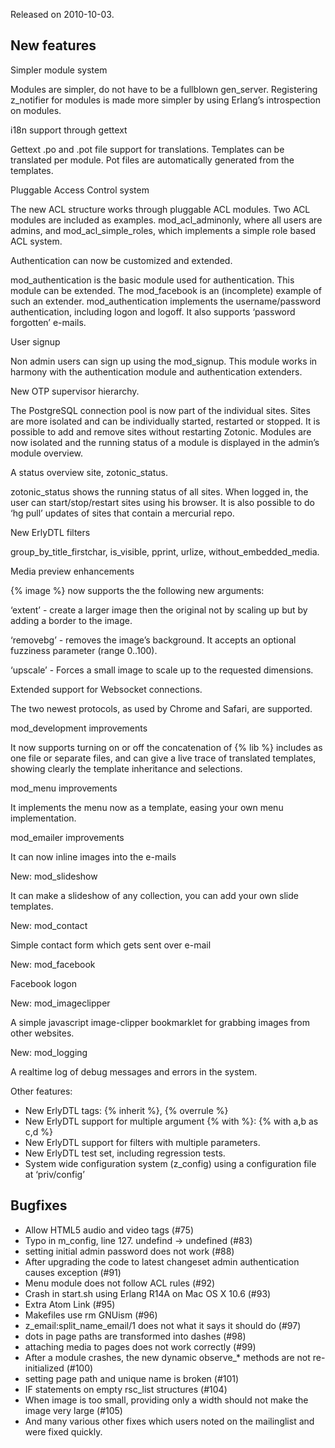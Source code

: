 Released on 2010-10-03.



New features
------------

Simpler module system

Modules are simpler, do not have to be a fullblown gen\_server. Registering z\_notifier for modules is made more simpler by using Erlang’s introspection on modules.

i18n support through gettext

Gettext .po and .pot file support for translations. Templates can be translated per module. Pot files are automatically generated from the templates.

Pluggable Access Control system

The new ACL structure works through pluggable ACL modules. Two ACL modules are included as examples. mod\_acl\_adminonly, where all users are admins, and mod\_acl\_simple\_roles, which implements a simple role based ACL system.

Authentication can now be customized and extended.

mod\_authentication is the basic module used for authentication. This module can be extended. The mod\_facebook is an (incomplete) example of such an extender. mod\_authentication implements the username/password authentication, including logon and logoff. It also supports ‘password forgotten’ e-mails.

User signup

Non admin users can sign up using the mod\_signup. This module works in harmony with the authentication module and authentication extenders.

New OTP supervisor hierarchy.

The PostgreSQL connection pool is now part of the individual sites. Sites are more isolated and can be individually started, restarted or stopped. It is possible to add and remove sites without restarting Zotonic. Modules are now isolated and the running status of a module is displayed in the admin’s module overview.

A status overview site, zotonic\_status.

zotonic\_status shows the running status of all sites. When logged in, the user can start/stop/restart sites using his browser. It is also possible to do ‘hg pull’ updates of sites that contain a mercurial repo.

New ErlyDTL filters

group\_by\_title\_firstchar, is\_visible, pprint, urlize, without\_embedded\_media.

Media preview enhancements

\{% image %\} now supports the the following new arguments:

‘extent’ - create a larger image then the original not by scaling up but by adding a border to the image.

‘removebg’ - removes the image’s background. It accepts an optional fuzziness parameter (range 0..100).

‘upscale’ - Forces a small image to scale up to the requested dimensions.

Extended support for Websocket connections.

The two newest protocols, as used by Chrome and Safari, are supported.

mod\_development improvements

It now supports turning on or off the concatenation of \{% lib %\} includes as one file or separate files, and can give a live trace of translated templates, showing clearly the template inheritance and selections.

mod\_menu improvements

It implements the menu now as a template, easing your own menu implementation.

mod\_emailer improvements

It can now inline images into the e-mails

New: mod\_slideshow

It can make a slideshow of any collection, you can add your own slide templates.

New: mod\_contact

Simple contact form which gets sent over e-mail

New: mod\_facebook

Facebook logon

New: mod\_imageclipper

A simple javascript image-clipper bookmarklet for grabbing images from other websites.

New: mod\_logging

A realtime log of debug messages and errors in the system.

Other features:

*   New ErlyDTL tags: \{% inherit %\}, \{% overrule %\}
*   New ErlyDTL support for multiple argument \{% with %\}: \{% with a,b as c,d %\}
*   New ErlyDTL support for filters with multiple parameters.
*   New ErlyDTL test set, including regression tests.
*   System wide configuration system (z\_config) using a configuration file at ‘priv/config’



Bugfixes
--------

*   Allow HTML5 audio and video tags (#75)
*   Typo in m\_config, line 127. undefind -> undefined (#83)
*   setting initial admin password does not work (#88)
*   After upgrading the code to latest changeset admin authentication causes exception (#91)
*   Menu module does not follow ACL rules (#92)
*   Crash in start.sh using Erlang R14A on Mac OS X 10.6 (#93)
*   Extra Atom Link (#95)
*   Makefiles use rm GNUism (#96)
*   z\_email:split\_name\_email/1 does not what it says it should do (#97)
*   dots in page paths are transformed into dashes (#98)
*   attaching media to pages does not work correctly (#99)
*   After a module crashes, the new dynamic observe\_\* methods are not re-initialized (#100)
*   setting page path and unique name is broken (#101)
*   IF statements on empty rsc\_list structures (#104)
*   When image is too small, providing only a width should not make the image very large (#105)
*   And many various other fixes which users noted on the mailinglist and were fixed quickly.